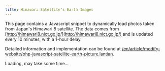 ```yaml
---
title: Himawari Satellite's Earth Images
---
```


This page contains a Javascript snippet to dynamically load photos taken from
Japan's Himawari 8 satellite. The data comes from
[http://himawari8.nict.go.jp/](http://himawari8.nict.go.jp/) and is updated
every 10 minutes, with a 1-hour delay.

Detailed information and implementation can be found at
[/en/article/modify-website/php-javascript-satellite-earth-picture.lantian](/en/article/modify-website/php-javascript-satellite-earth-picture.lantian).

<p id="himawari-time">Loading, may take some time...</p>

<img id="himawari-pic" src="" />

<script>
(function(){
    var today = new Date();
    // get date for himawari picture
    t = today.getTime();
    t = t - t % 600000 - 3600000;
    today.setTime(t);
    year = today.getUTCFullYear();
    month = today.getUTCMonth() + 1;
    day = today.getUTCDate();
    hour = today.getUTCHours();
    minute = today.getUTCMinutes();
    if(month<10) month = '0' + month;
    if(day<10) day = '0' + day;
    if(hour<10) hour = '0' + hour;
    if(minute<10) minute = '0' + minute;
    document.getElementById('himawari-time').innerHTML = 'Image taken at '+today.toLocaleString();
    document.getElementById('himawari-pic').src = 'https://himawari8.nict.go.jp/img/D531106/1d/550/'+year+'/'+month+'/'+day+'/'+hour+minute+'00_0_0.png';
})();
</script>
